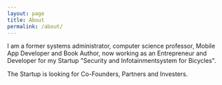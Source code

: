 ```yaml
---
layout: page
title: About
permalink: /about/
---
```


I am a former systems administrator, computer science professor, Mobile App Developer and Book Author, now working as an Entrepreneur and Developer for my Startup "Security and Infotainmentsystem for Bicycles".
 
The Startup is looking for Co-Founders, Partners and Investers. 
